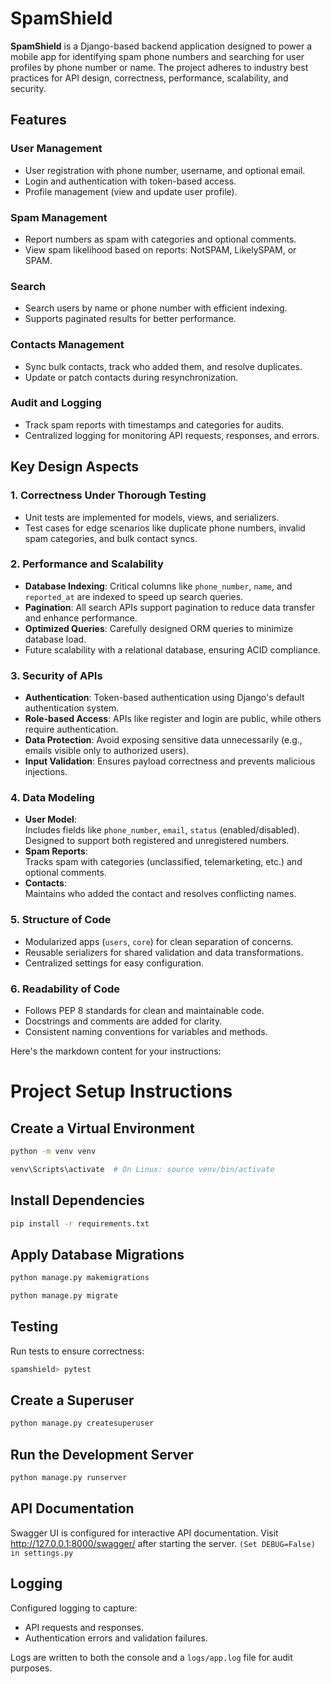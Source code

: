 # SpamShield

**SpamShield** is a Django-based backend application designed to power a mobile app for identifying spam phone numbers and searching for user profiles by phone number or name. The project adheres to industry best practices for API design, correctness, performance, scalability, and security.

## Features

### User Management
- User registration with phone number, username, and optional email.
- Login and authentication with token-based access.
- Profile management (view and update user profile).

### Spam Management
- Report numbers as spam with categories and optional comments.
- View spam likelihood based on reports: NotSPAM, LikelySPAM, or SPAM.

### Search
- Search users by name or phone number with efficient indexing.
- Supports paginated results for better performance.

### Contacts Management
- Sync bulk contacts, track who added them, and resolve duplicates.
- Update or patch contacts during resynchronization.

### Audit and Logging
- Track spam reports with timestamps and categories for audits.
- Centralized logging for monitoring API requests, responses, and errors.

## Key Design Aspects

### 1. Correctness Under Thorough Testing
- Unit tests are implemented for models, views, and serializers.
- Test cases for edge scenarios like duplicate phone numbers, invalid spam categories, and bulk contact syncs.

### 2. Performance and Scalability
- **Database Indexing**: Critical columns like `phone_number`, `name`, and `reported_at` are indexed to speed up search queries.
- **Pagination**: All search APIs support pagination to reduce data transfer and enhance performance.
- **Optimized Queries**: Carefully designed ORM queries to minimize database load.
- Future scalability with a relational database, ensuring ACID compliance.

### 3. Security of APIs
- **Authentication**: Token-based authentication using Django's default authentication system.
- **Role-based Access**: APIs like register and login are public, while others require authentication.
- **Data Protection**: Avoid exposing sensitive data unnecessarily (e.g., emails visible only to authorized users).
- **Input Validation**: Ensures payload correctness and prevents malicious injections.

### 4. Data Modeling
- **User Model**:  
  Includes fields like `phone_number`, `email`, `status` (enabled/disabled).  
  Designed to support both registered and unregistered numbers.
- **Spam Reports**:  
  Tracks spam with categories (unclassified, telemarketing, etc.) and optional comments.
- **Contacts**:  
  Maintains who added the contact and resolves conflicting names.

### 5. Structure of Code
- Modularized apps (`users`, `core`) for clean separation of concerns.
- Reusable serializers for shared validation and data transformations.
- Centralized settings for easy configuration.

### 6. Readability of Code
- Follows PEP 8 standards for clean and maintainable code.
- Docstrings and comments are added for clarity.
- Consistent naming conventions for variables and methods.

Here's the markdown content for your instructions:


# Project Setup Instructions

## Create a Virtual Environment
```bash
python -m venv venv
```
```bash
venv\Scripts\activate  # On Linux: source venv/bin/activate
```

## Install Dependencies
```bash
pip install -r requirements.txt
```

## Apply Database Migrations
```bash
python manage.py makemigrations
```
```bash
python manage.py migrate
```

## Testing
Run tests to ensure correctness:
```bash
spamshield> pytest
```

## Create a Superuser
```bash
python manage.py createsuperuser
```

## Run the Development Server
```bash
python manage.py runserver
```

## API Documentation
Swagger UI is configured for interactive API documentation.
Visit http://127.0.0.1:8000/swagger/ after starting the server. `(Set DEBUG=False) in settings.py`

## Logging
Configured logging to capture:
- API requests and responses.
- Authentication errors and validation failures.

Logs are written to both the console and a `logs/app.log` file for audit purposes.
